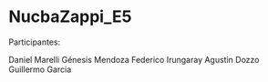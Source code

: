 # NucbaZappi_E5

Participantes:

Daniel Marelli
Génesis Mendoza
Federico Irungaray
Agustin Dozzo
Guillermo Garcia
